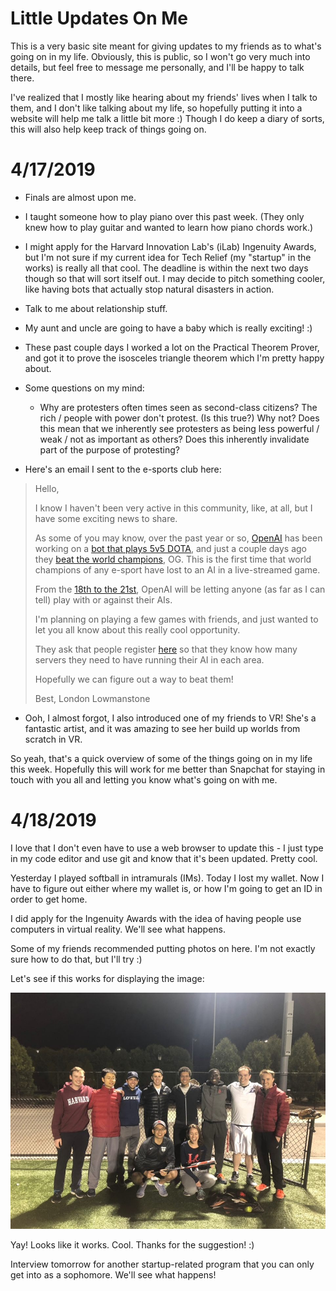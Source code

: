 # Little Updates On Me

This is a very basic site meant for giving updates to my friends as to what's going on in my life.
Obviously, this is public, so I won't go very much into details, but feel free to message me personally, and I'll be happy to talk there.

I've realized that I mostly like hearing about my friends' lives when I talk to them, and I don't like talking about my life, so hopefully putting it into a website will help me talk a little bit more :)
Though I do keep a diary of sorts, this will also help keep track of things going on.

# 4/17/2019
- Finals are almost upon me.
- I taught someone how to play piano over this past week. (They only knew how to play guitar and wanted to learn how piano chords work.)
- I might apply for the Harvard Innovation Lab's (iLab) Ingenuity Awards, but I'm not sure if my current idea for Tech Relief (my "startup" in the works) is really all that cool. The deadline is within the next two days though so that will sort itself out. I may decide to pitch something cooler, like having bots that actually stop natural disasters in action.
- Talk to me about relationship stuff.
- My aunt and uncle are going to have a baby which is really exciting! :)
- These past couple days I worked a lot on the Practical Theorem Prover, and got it to prove the isosceles triangle theorem which I'm pretty happy about.
- Some questions on my mind:
    - Why are protesters often times seen as second-class citizens? The rich / people with power don't protest. (Is this true?) Why not? Does this mean that we inherently see protesters as being less powerful / weak / not as important as others? Does this inherently invalidate part of the purpose of protesting?

- Here's an email I sent to the e-sports club here:
> Hello,
> 
> I know I haven't been very active in this community, like, at all, but I have some exciting news to share.
> 
> As some of you may know, over the past year or so, [OpenAI](https://openai.com/) has been working on a [bot that plays 5v5 DOTA](https://openai.com/five/), and just a couple days ago they [beat the world champions](https://www.theverge.com/2019/4/13/18309459/openai-five-dota-2-finals-ai-bot-competition-og-e-sports-the-international-champion), OG. This is the first time that world champions of any e-sport have lost to an AI in a live-streamed game.
> 
> From the [18th to the 21st](https://openai.com/blog/how-to-train-your-openai-five/), OpenAI will be letting anyone (as far as I can tell) play with or against their AIs.
> 
> I'm planning on playing a few games with friends, and just wanted to let you all know about this really cool opportunity.
> 
> They ask that people register [here](https://arena.openai.com/#/register) so that they know how many servers they need to have running their AI in each area.
> 
> Hopefully we can figure out a way to beat them!
> 
> Best,
> London Lowmanstone

- Ooh, I almost forgot, I also introduced one of my friends to VR! She's a fantastic artist, and it was amazing to see her build up worlds from scratch in VR.

So yeah, that's a quick overview of some of the things going on in my life this week.
Hopefully this will work for me better than Snapchat for staying in touch with you all and letting you know what's going on with me.

# 4/18/2019
I love that I don't even have to use a web browser to update this - I just type in my code editor and use git and know that it's been updated. Pretty cool.

Yesterday I played softball in intramurals (IMs). Today I lost my wallet. Now I have to figure out either where my wallet is, or how I'm going to get an ID in order to get home.

I did apply for the Ingenuity Awards with the idea of having people use computers in virtual reality. We'll see what happens.

Some of my friends recommended putting photos on here. I'm not exactly sure how to do that, but I'll try :)

Let's see if this works for displaying the image:

![an image of me with the people I played Softball with](Softball.jpg)

Yay! Looks like it works. Cool. Thanks for the suggestion! :)

Interview tomorrow for another startup-related program that you can only get into as a sophomore. We'll see what happens!
